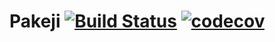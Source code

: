 # Pakeji [![Build Status](https://travis-ci.com/hashiCode/Pakeji.svg?branch=develop)](https://travis-ci.com/hashiCode/Pakeji) [![codecov](https://codecov.io/gh/hashiCode/Pakeji/branch/develop/graph/badge.svg)](https://codecov.io/gh/hashiCode/Pakeji)

